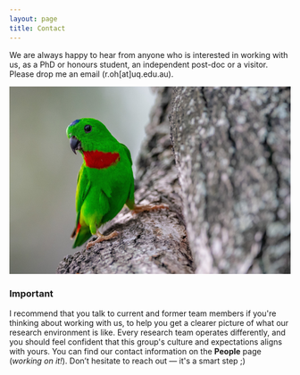 ```yaml
---
layout: page
title: Contact 
---
```


We are always happy to hear from anyone who is interested in working with us, as a PhD or honours student, an independent post-doc or a visitor. Please drop me an email (r.oh[at]uq.edu.au).

![Parrot Icon](https://raw.githubusercontent.com/rachelohry/rachelohry.github.io/master/assets/img/parrot_icon.png)


### Important 

I recommend that you talk to current and former team members if you're thinking about working with us, to help you get a clearer picture of what our research environment is like. 
Every research team operates differently, and you should feel confident that this group's culture and expectations aligns with yours. You can find our contact information on the **People** page (_working on it!_). 
Don’t hesitate to reach out — it's a smart step ;) 

